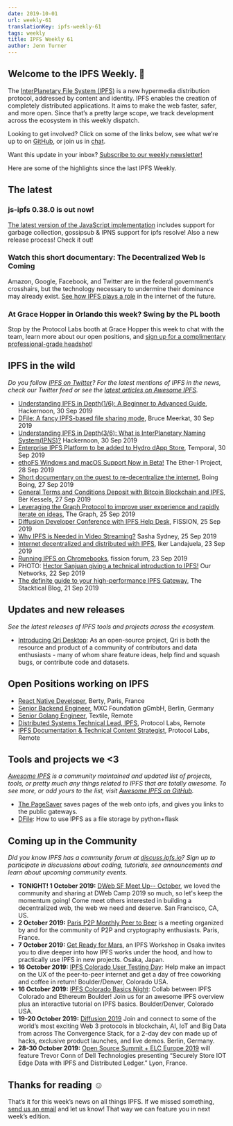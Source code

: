 ```yaml
---
date: 2019-10-01
url: weekly-61
translationKey: ipfs-weekly-61
tags: weekly
title: IPFS Weekly 61
author: Jenn Turner
---
```


## Welcome to the IPFS Weekly. 👋

The [InterPlanetary File System (IPFS)](https://ipfs.io/) is a new hypermedia distribution protocol, addressed by content and identity. IPFS enables the creation of completely distributed applications. It aims to make the web faster, safer, and more open. Since that’s a pretty large scope, we track development across the ecosystem in this weekly dispatch.

Looking to get involved? Click on some of the links below, see what we’re up to on [GitHub](https://github.com/ipfs), or join us in [chat](https://riot.im/app/#/room/#ipfs:matrix.org).
 
Want this update in your inbox? [Subscribe to our weekly newsletter!](https://tinyletter.com/ipfsnewsletter)

Here are some of the highlights since the last IPFS Weekly.


## The latest

### js-ipfs 0.38.0 is out now!
[The latest version of the JavaScript implementation](https://blog.ipfs.io/070-js-ipfs-0-38/) includes support for garbage collection, gossipsub & IPNS support for ipfs resolve! Also a new release process! Check it out!


### Watch this short documentary: The Decentralized Web Is Coming
Amazon, Google, Facebook, and Twitter are in the federal government’s crosshairs, but the technology necessary to undermine their dominance may already exist. [See how IPFS plays a role](https://www.youtube.com/watch?v=R1ccwyP6fjc&feature=youtu.be) in the internet of the future.

### At Grace Hopper in Orlando this week? Swing by the PL booth
Stop by the Protocol Labs booth at Grace Hopper this week to chat with the team, learn more about our open positions, and [sign up for a complimentary professional-grade headshot](https://twitter.com/IPFSevents/status/1178711529656422406?s=20)!


## IPFS in the wild
*Do you follow [IPFS on Twitter](https://twitter.com/IPFSbot)? For the latest mentions of IPFS in the news, check our Twitter feed or see the [latest articles on Awesome IPFS](https://awesome.ipfs.io/articles/).* 

+ [Understanding IPFS in Depth(1/6): A Beginner to Advanced Guide](https://hackernoon.com/understanding-ipfs-in-depth-1-5-a-beginner-to-advanced-guide-e937675a8c8a), Hackernoon, 30 Sep 2019
+ [DFile: A fancy IPFS-based file sharing mode](https://medium.com/@bruce.meerkat/dfile-a-fancy-ipfs-based-file-sharing-mode-e640e081f2c5), Bruce Meerkat, 30 Sep 2019
+ [Understanding IPFS in Depth(3/6): What is InterPlanetary Naming System(IPNS)?](https://hackernoon.com/understanding-ipfs-in-depth-3-6-what-is-interplanetary-naming-system-ipns-9aca71e4c13b) Hackernoon, 30 Sep 2019
+ [Enterprise IPFS Platform to be added to Hydro dApp Store](https://medium.com/temporal-cloud/enterprise-ipfs-platform-to-be-added-to-hydro-dapp-store-97958062631a), Temporal, 30 Sep 2019
+ [ethoFS Windows and macOS Support Now in Beta!](https://medium.com/@Ether1Official/the-latest-updates-to-ethofs-and-what-they-mean-50c8d780e59d) The Ether-1 Project, 28 Sep 2019
+ [Short documentary on the quest to re-decentralize the internet](https://boingboing.net/2019/09/27/decentralize-or-die-2.html), Boing Boing, 27 Sep 2019
+ [General Terms and Conditions Deposit with Bitcoin Blockchain and IPFS](https://berk.es/2019/09/27/algemene-voorwaarden-deponeren-met-bitcoin-blockchain-en-ipfs/), Bèr Kessels, 27 Sep 2019
+ [Leveraging the Graph Protocol to improve user experience and rapidly iterate on ideas](https://unlock-protocol.com/blog/the-graph-blog-post/), The Graph, 25 Sep 2019
+ [Diffusion Developer Conference with IPFS Help Desk](https://blog.fission.codes/diffusion-developer-conference-with-ipfs-helpdesk/), FISSION, 25 Sep 2019
+ [Why IPFS is Needed in Video Streaming?](https://dev.to/sashasydney99/why-ipfs-is-needed-in-video-streaming-3aj) Sasha Sydney, 25 Sep 2019
+ [Internet decentralized and distributed with IPFS](https://soka.gitlab.io/blog/post/2019-09-23-ipfs/), Iker Landajuela, 23 Sep 2019
+ [Running IPFS on Chromebooks](https://talk.fission.codes/t/running-ipfs-on-chromebooks/271), fission forum, 23 Sep 2019
+ PHOTO: [Hector Sanjuan giving a technical introduction to IPFS!](https://twitter.com/_ournetworks/status/1175813420047831045?s=20) Our Networks, 22 Sep 2019
+ [The definite guide to your high-performance IPFS Gateway](https://blog.stacktical.com/ipfs/gateway/dapp/2019/09/21/ipfs-server-google-cloud-platform.html), The Stacktical Blog, 21 Sep 2019

## Updates and new releases
*See the latest releases of IPFS tools and projects across the ecosystem.*

+ [Introducing Qri Desktop](https://qri.io/desktop/): As an open-source project, Qri is both the resource and product of a community of contributors and data enthusiasts - many of whom share feature ideas, help find and squash bugs, or contribute code and datasets.

## Open Positions working on IPFS

+ [React Native Developer](https://berty.tech/jobs/react-native-developer/), Berty, Paris, France
+ [Senior Backend Engineer](https://www.golangprojects.com/golang-go-job-dcr-Senior-Backend-Engineer-Berlin-MXC-Foundation-gGmbH.html), MXC Foundation gGmbH, Berlin, Germany
+ [Senior Golang Engineer](https://www.golangprojects.com/golang-go-job-def-Senior-Golang-Engineer-Remote-Textile.html), Textile, Remote
+ [Distributed Systems Technical Lead, IPFS](https://jobs.lever.co/protocol/9283f9b0-de64-4e1f-a221-5d02b0202198), Protocol Labs, Remote
+ [IPFS Documentation & Technical Content Strategist](https://jobs.lever.co/protocol/e7db2c84-afd7-44a4-9a27-449c751d8289), Protocol Labs, Remote


## Tools and projects we <3
*[Awesome IPFS](https://awesome.ipfs.io/) is a community maintained and updated list of projects, tools, or pretty much any things related to IPFS that are totally awesome. To see more, or add yours to the list, visit [Awesome IPFS on GitHub](https://github.com/ipfs/awesome-ipfs).* 

+ [The PageSaver](https://pagesaver.dweb.tools/) saves pages of the web onto ipfs, and gives you links to the public gateways.
+ [DFile](https://medium.com/@bruce.meerkat/dfile-how-to-use-ipfs-as-a-file-storage-by-python-flask-7906334e832a): How to use IPFS as a file storage by python+flask


## Coming up in the Community
*Did you know IPFS has a community forum at [discuss.ipfs.io](https://discuss.ipfs.io/)? Sign up to participate in discussions about coding, tutorials, see announcements and learn about upcoming community events.*


+ **TONIGHT! 1 October 2019:** [DWeb SF Meet Up-- October](https://www.eventbrite.com/e/dweb-sf-meet-up-october-tickets-73850257107), we loved the community and sharing at DWeb Camp 2019 so much, so let's keep the momentum going! Come meet others interested in building a decentralized web, the web we need and deserve. San Francisco, CA, US. 
+ **2 October 2019:** [Paris P2P Monthly Peer to Beer](https://p2p.paris/en/event/monthly-2/) is a meeting organized by and for the community of P2P and cryptography enthusiasts. Paris, France.
+ **7 October 2019:** [Get Ready for Mars](https://www.eventbrite.com/e/ipfs-workshop-in-osaka-tickets-73598149045), an IPFS Workshop in Osaka invites you to dive deeper into how IPFS works under the hood, and how to practically use IPFS in new projects. Osaka, Japan.
+ **16 October 2019:** [IPFS Colorado User Testing Day](https://www.meetup.com/IPFS-Colorado/events/264964856): Help make an impact on the UX of the peer-to-peer internet and get a day of free coworking and coffee in return! Boulder/Denver, Colorado USA.
+ **16 October 2019:** [IPFS Colorado Basics Night](https://www.meetup.com/IPFS-Colorado/events/265003484): Collab between IPFS Colorado and Ethereum Boulder! Join us for an awesome IPFS overview plus an interactive tutorial on IPFS basics. Boulder/Denver, Colorado USA.
+ **19-20 October 2019:** [Diffusion 2019](https://diffusion.events/) Join and connect to some of the world’s most exciting Web 3 protocols in blockchain, AI, IoT and Big Data from across The Convergence Stack, for a 2-day dev con made up of hacks, exclusive product launches, and live demos. Berlin, Germany.
+ **28-30 October 2019:** [Open Source Summit + ELC Europe 2019](https://osseu19.sched.com/event/TLD8) will feature Trevor Conn of Dell Technologies presenting “Securely Store IOT Edge Data with IPFS and Distributed Ledger.” Lyon, France.


## Thanks for reading ☺️

That’s it for this week’s news on all things IPFS. If we missed something, [send us an email](mailto:newsletter@ipfs.io) and let us know! That way we can feature you in next week’s edition. 
